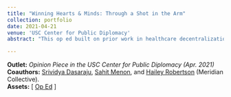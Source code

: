 ```yaml
---
title: "Winning Hearts & Minds: Through a Shot in the Arm"
collection: portfolio
date: 2021-04-21
venue: 'USC Center for Public Diplomacy'
abstract: "This op ed built on prior work in healthcare decentralization, with an application to vaccine diplomacy during the COVID-19 pandemic. We argued that many HMICs and “vaccine diplomats” were taking a short-sighted approach to global diplomacy and health capacity building. Participation in this vaccine diplomacy model, whereby powerful nations stockpile doses during crises and engage in selective distribution in exchange for political favor, is both inequitable and inefficient. Instead, HMICs and LMICs alike should lean on established multilateral frameworks for vaccine distribution, such as GAVI and COVAX. These IGOs are capable in managing crisis response, but are also adept in building long-term capacity building and promoting pandemic resilience. Importantly, investing in this infrastructure is beneficial for both LMICs and HMICs."

---
```


**Outlet:** _Opinion Piece in the USC Center for Public Diplomacy (Apr. 2021)_
<br>
**Coauthors:** [Srividya Dasaraju][sdasaraju], [Sahit Menon][smenon], and [Hailey Robertson][hrobertson] (Meridian Collective).
<br>
**Assets:** [ [Op Ed][vaxdiplom-pub] ]

[vaxdiplom-pub]: https://uscpublicdiplomacy.org/blog/winning-hearts-minds-through-shot-arm
[sdasaraju]: https://www.linkedin.com/in/srividya-dasaraju-580a05133/
[smenon]: https://sahitmenon.com/
[hrobertson]: https://ghss.georgetown.edu/people/hailey-robertson/
